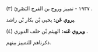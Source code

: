 ١٩٣٧ - تمييز وروح بن الفرج البَصْرِيّ (٣) .

**يروي عَن:** يحيى بْن بكار بْن راشد.

**ويروي عَنه:** الهيثم بْن خلف الدوري (٤) .

ذكرناهم للتمييز بينهم.